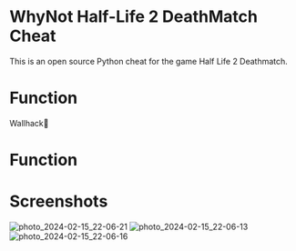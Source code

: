 # WhyNot Half-Life 2 DeathMatch Cheat
This is an open source Python cheat for the game Half Life 2 Deathmatch.
# Function 
Wallhack👀
# Function 
# Screenshots
![photo_2024-02-15_22-06-21](https://github.com/Andrewprogramer/whynothl2dm/assets/114591031/1d3fe126-a2c3-4935-853d-7c4f4f3b55c1)
![photo_2024-02-15_22-06-13](https://github.com/Andrewprogramer/whynothl2dm/assets/114591031/5138b4f5-c5b8-4d99-8feb-09ff099ade94)
![photo_2024-02-15_22-06-16](https://github.com/Andrewprogramer/whynothl2dm/assets/114591031/536c30f3-0b23-4881-8767-d69cdb3eac71)
